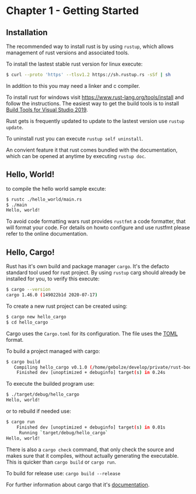 # Chapter 1 - Getting Started
## Installation

The recommended way to install rust is by using `rustup`, which allows management of rust versions and associated tools.

To install the lastest stable rust version for linux execute:
```bash
$ curl --proto 'https' --tlsv1.2 https://sh.rustup.rs -sSf | sh
```
In addition to this you may need a linker and c compiler.

To install rust for windows visit https://www.rust-lang.org/tools/install and
follow the instructions. The easiest way to get the build tools is to install
[Build Tools for Visual Studio 2019](https://visualstudio.microsoft.com/visual-cpp-build-tools/).

Rust gets is frequently updated to update to the lastest version use `rustup update`.

To uninstall rust you can execute `rustup self uninstall`.

An convient feature it that rust comes bundled with the documentation, which can be opened at anytime by executing `rustup doc`.

## Hello, World!

to compile the hello world sample excute:
```bash
$ rustc ./hello_world/main.rs
$ ./main
Hello, world!
```

To avoid code formatting wars rust provides `rustfmt` a code formatter, that will format your code. For details on howto configure and use rustfmt please refer to the online documentation.

## Hello, Cargo!

Rust has it's own build and package manager `cargo`. It's the defacto standard tool used for rust project. By using `rustup` carg should already be installed for you, to verify this execute:
```bash
$ cargo --version
cargo 1.46.0 (149022b1d 2020-07-17)
```

To create a new rust project can be created using:
```bash
$ cargo new hello_cargo
$ cd hello_cargo
```

Cargo uses the `Cargo.toml` for its configuration. The file uses the [TOML](https://github.com/toml-lang/toml) format.

To build a project managed with cargo:
```bash
$ cargo build
   Compiling hello_cargo v0.1.0 (/home/gebolze/develop/private/rust-book/chapter01/hello_cargo)
    Finished dev [unoptimized + debuginfo] target(s) in 0.24s
```

To execute the builded program use:
```bash
$ ./target/debug/hello_cargo
Hello, world!
```
or to rebuild if needed use:
```bash
$ cargo run
    Finished dev [unoptimized + debuginfo] target(s) in 0.01s
     Running `target/debug/hello_cargo`
Hello, world!
```

There is also a `cargo check` command, that only check the source and makes sure that it compiles, without actually generating the executable. This is quicker than `cargo build` or `cargo run`.

To build for release use: `cargo build --release`

For further information about cargo that it's [documentation](https://doc.rust-lang.org/cargo/).